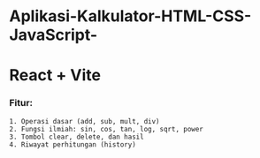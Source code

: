# Aplikasi-Kalkulator-HTML-CSS-JavaScript-
# React + Vite

### Fitur:
```fitur
1. Operasi dasar (add, sub, mult, div)
2. Fungsi ilmiah: sin, cos, tan, log, sqrt, power
3. Tombol clear, delete, dan hasil
4. Riwayat perhitungan (history)
```
